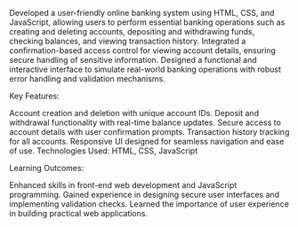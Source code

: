 Developed a user-friendly online banking system using HTML, CSS, and JavaScript, allowing users to perform essential banking operations such as creating and deleting accounts, depositing and withdrawing funds, checking balances, and viewing transaction history. Integrated a confirmation-based access control for viewing account details, ensuring secure handling of sensitive information. Designed a functional and interactive interface to simulate real-world banking operations with robust error handling and validation mechanisms.

Key Features:

Account creation and deletion with unique account IDs.
Deposit and withdrawal functionality with real-time balance updates.
Secure access to account details with user confirmation prompts.
Transaction history tracking for all accounts.
Responsive UI designed for seamless navigation and ease of use.
Technologies Used: HTML, CSS, JavaScript

Learning Outcomes:

Enhanced skills in front-end web development and JavaScript programming.
Gained experience in designing secure user interfaces and implementing validation checks.
Learned the importance of user experience in building practical web applications.
